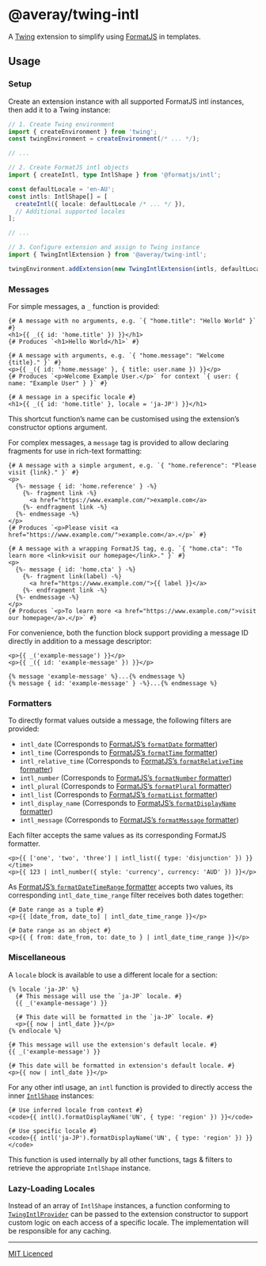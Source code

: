 # @averay/twing-intl

A [Twing](https://gitlab.com/nightlycommit/twing) extension to simplify using [FormatJS](https://formatjs.github.io/) in templates.

## Usage

### Setup

Create an extension instance with all supported FormatJS intl instances, then add it to a Twing instance:

```ts
// 1. Create Twing environment
import { createEnvironment } from 'twing';
const twingEnvironment = createEnvironment(/* ... */);

// ...

// 2. Create FormatJS intl objects
import { createIntl, type IntlShape } from '@formatjs/intl';

const defaultLocale = 'en-AU';
const intls: IntlShape[] = [
  createIntl({ locale: defaultLocale /* ... */ }),
  // Additional supported locales
];

// ...

// 3. Configure extension and assign to Twing instance
import { TwingIntlExtension } from '@averay/twing-intl';

twingEnvironment.addExtension(new TwingIntlExtension(intls, defaultLocale));
```

### Messages

For simple messages, a `_` function is provided:

```twing
{# A message with no arguments, e.g. `{ "home.title": "Hello World" }` #}
<h1>{{ _({ id: 'home.title' }) }}</h1>
{# Produces `<h1>Hello World</h1>` #}

{# A message with arguments, e.g. `{ "home.message": "Welcome {title}." }` #}
<p>{{ _({ id: 'home.message' }, { title: user.name }) }}</p>
{# Produces `<p>Welcome Example User.</p>` for context `{ user: { name: "Example User" } }` #}

{# A message in a specific locale #}
<h1>{{ _({ id: 'home.title' }, locale = 'ja-JP') }}</h1>
```

This shortcut function’s name can be customised using the extension’s constructor options argument.

For complex messages, a `message` tag is provided to allow declaring fragments for use in rich-text formatting:

```twig
{# A message with a simple argument, e.g. `{ "home.reference": "Please visit {link}." }` #}
<p>
  {%- message { id: 'home.reference' } -%}
    {%- fragment link -%}
      <a href="https://www.example.com/">example.com</a>
    {%- endfragment link -%}
  {%- endmessage -%}
</p>
{# Produces `<p>Please visit <a href="https://www.example.com/">example.com</a>.</p>` #}

{# A message with a wrapping FormatJS tag, e.g. `{ "home.cta": "To learn more <link>visit our homepage</link>." }` #}
<p>
  {%- message { id: 'home.cta' } -%}
    {%- fragment link(label) -%}
      <a href="https://www.example.com/">{{ label }}</a>
    {%- endfragment link -%}
  {%- endmessage -%}
</p>
{# Produces `<p>To learn more <a href="https://www.example.com/">visit our homepage</a>.</p>` #}
```

For convenience, both the function block support providing a message ID directly in addition to a message descriptor:

```twig
<p>{{ _('example-message') }}</p>
<p>{{ _({ id: 'example-message' }) }}</p>

{% message 'example-message' %}...{% endmessage %}
{% message { id: 'example-message' } -%}...{% endmessage %}
```

### Formatters

To directly format values outside a message, the following filters are provided:

- `intl_date` (Corresponds to [FormatJS’s `formatDate` formatter](https://formatjs.github.io/docs/intl#formatdate))
- `intl_time` (Corresponds to [FormatJS’s `formatTime` formatter](https://formatjs.github.io/docs/intl#formattime))
- `intl_relative_time` (Corresponds to [FormatJS’s `formatRelativeTime` formatter](https://formatjs.github.io/docs/intl#formatrelativetime))
- `intl_number` (Corresponds to [FormatJS’s `formatNumber` formatter](https://formatjs.github.io/docs/intl#formatnumber))
- `intl_plural` (Corresponds to [FormatJS’s `formatPlural` formatter](https://formatjs.github.io/docs/intl#formatplural))
- `intl_list` (Corresponds to [FormatJS’s `formatList` formatter](https://formatjs.github.io/docs/intl#formatlist))
- `intl_display_name` (Corresponds to [FormatJS’s `formatDisplayName` formatter](https://formatjs.github.io/docs/intl#formatdisplayname))
- `intl_message` (Corresponds to [FormatJS’s `formatMessage` formatter](https://formatjs.github.io/docs/intl#formatmessage))

Each filter accepts the same values as its corresponding FormatJS formatter.

```twig
<p>{{ ['one', 'two', 'three'] | intl_list({ type: 'disjunction' }) }}</time>
<p>{{ 123 | intl_number({ style: 'currency', currency: 'AUD' }) }}</p>
```

As [FormatJS’s `formatDateTimeRange` formatter](https://formatjs.github.io/docs/intl#formatrelativetime) accepts two values, its corresponding `intl_date_time_range` filter receives both dates together:

```twig
{# Date range as a tuple #}
<p>{{ [date_from, date_to] | intl_date_time_range }}</p>

{# Date range as an object #}
<p>{{ { from: date_from, to: date_to } | intl_date_time_range }}</p>
```

### Miscellaneous

A `locale` block is available to use a different locale for a section:

```twig
{% locale 'ja-JP' %}
  {# This message will use the `ja-JP` locale. #}
  {{ _('example-message') }}

  {# This date will be formatted in the `ja-JP` locale. #}
  <p>{{ now | intl_date }}</p>
{% endlocale %}

{# This message will use the extension's default locale. #}
{{ _('example-message') }}

{# This date will be formatted in extension's default locale. #}
<p>{{ now | intl_date }}</p>
```

For any other intl usage, an `intl` function is provided to directly access the inner [`IntlShape`](https://formatjs.github.io/docs/intl#intlshape) instances:

```twig
{# Use inferred locale from context #}
<code>{{ intl().formatDisplayName('UN', { type: 'region' }) }}</code>

{# Use specific locale #}
<code>{{ intl('ja-JP').formatDisplayName('UN', { type: 'region' }) }}</code>
```

This function is used internally by all other functions, tags & filters to retrieve the appropriate `IntlShape` instance.

### Lazy-Loading Locales

Instead of an array of `IntlShape` instances, a function conforming to [`TwingIntlProvider`](./lib/types.ts) can be passed to the extension constructor to support custom logic on each access of a specific locale. The implementation will be responsible for any caching.

---

[MIT Licenced](./LICENCE)
